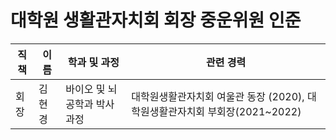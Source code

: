 대학원 생활관자치회 회장 중운위원 인준
===

| 직책 | 이름 | 학과 및 과정 | 관련 경력 | 
|---|---|---|---|
| 회장 | 김현경 |바이오 및 뇌공학과 박사과정 | 대학원생활관자치회 여울관 동장 (2020), 대학원생활관자치회 부회장(2021~2022)| 
